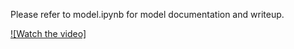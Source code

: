 Please refer to model.ipynb for model documentation and writeup.

[![Watch the video]](https://youtu.be/pt2muBtmdIQ)
